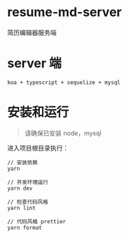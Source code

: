 # resume-md-server
简历编辑器服务端


# server 端

`koa + typescript + sequelize + mysql`

# 安装和运行

> 请确保已安装 node，mysql

进入项目根目录执行：

```shell
// 安装依赖
yarn

// 开发环境运行
yarn dev

// 检查代码风格
yarn lint

// 代码风格 prettier
yarn format
```